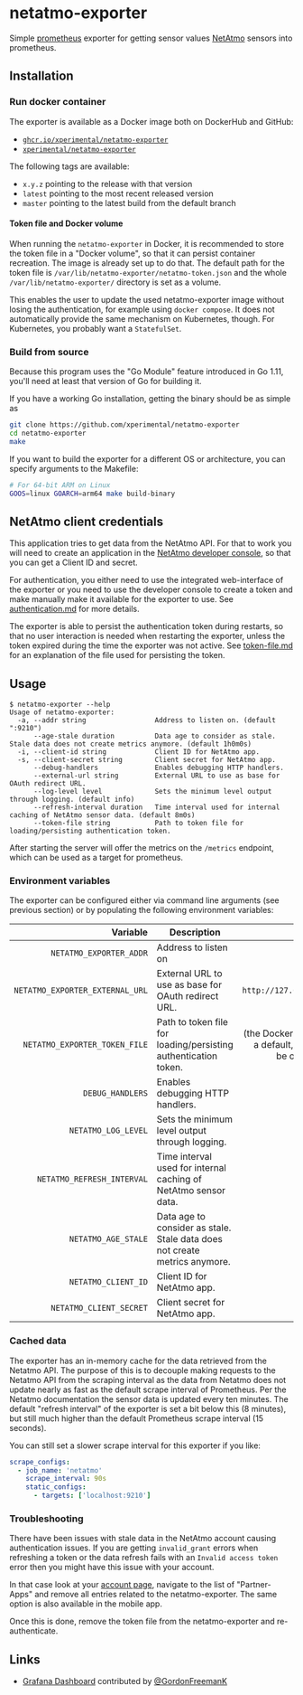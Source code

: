 # netatmo-exporter

Simple [prometheus](https://prometheus.io) exporter for getting sensor values [NetAtmo](https://www.netatmo.com) sensors into prometheus.

## Installation

### Run docker container

The exporter is available as a Docker image both on DockerHub and GitHub:

- [`ghcr.io/xperimental/netatmo-exporter`](https://github.com/xperimental/netatmo-exporter/pkgs/container/netatmo-exporter)
- [`xperimental/netatmo-exporter`](https://hub.docker.com/r/xperimental/netatmo-exporter/)

The following tags are available:

- `x.y.z` pointing to the release with that version
- `latest` pointing to the most recent released version
- `master` pointing to the latest build from the default branch

#### Token file and Docker volume

When running the `netatmo-exporter` in Docker, it is recommended to store the token file in a "Docker volume", so that it can persist container recreation. The image is already set up to do that. The default path for the token file is `/var/lib/netatmo-exporter/netatmo-token.json` and the whole `/var/lib/netatmo-exporter/` directory is set as a volume.

This enables the user to update the used netatmo-exporter image without losing the authentication, for example using `docker compose`. It does not automatically provide the same mechanism on Kubernetes, though. For Kubernetes, you probably want a `StatefulSet`.

### Build from source

Because this program uses the "Go Module" feature introduced in Go 1.11, you'll need at least that version of Go for building it.

If you have a working Go installation, getting the binary should be as simple as

```bash
git clone https://github.com/xperimental/netatmo-exporter
cd netatmo-exporter
make
```

If you want to build the exporter for a different OS or architecture, you can specify arguments to the Makefile:

```bash
# For 64-bit ARM on Linux
GOOS=linux GOARCH=arm64 make build-binary
```

## NetAtmo client credentials

This application tries to get data from the NetAtmo API. For that to work you will need to create an application in the [NetAtmo developer console](https://dev.netatmo.com/apps/), so that you can get a Client ID and secret.

For authentication, you either need to use the integrated web-interface of the exporter or you need to use the developer console to create a token and make manually make it available for the exporter to use. See [authentication.md](/doc/authentication.md) for more details.

The exporter is able to persist the authentication token during restarts, so that no user interaction is needed when restarting the exporter, unless the token expired during the time the exporter was not active. See [token-file.md](/doc/token-file.md) for an explanation of the file used for persisting the token.

## Usage

```plain
$ netatmo-exporter --help
Usage of netatmo-exporter:
  -a, --addr string                 Address to listen on. (default ":9210")
      --age-stale duration          Data age to consider as stale. Stale data does not create metrics anymore. (default 1h0m0s)
  -i, --client-id string            Client ID for NetAtmo app.
  -s, --client-secret string        Client secret for NetAtmo app.
      --debug-handlers              Enables debugging HTTP handlers.
      --external-url string         External URL to use as base for OAuth redirect URL.
      --log-level level             Sets the minimum level output through logging. (default info)
      --refresh-interval duration   Time interval used for internal caching of NetAtmo sensor data. (default 8m0s)
      --token-file string           Path to token file for loading/persisting authentication token.
```

After starting the server will offer the metrics on the `/metrics` endpoint, which can be used as a target for prometheus.

### Environment variables

The exporter can be configured either via command line arguments (see previous section) or by populating the following environment variables:

|                        Variable | Description                                                                |                                                   Default |
|--------------------------------:|----------------------------------------------------------------------------|----------------------------------------------------------:|
|         `NETATMO_EXPORTER_ADDR` | Address to listen on                                                       |                                                   `:9210` |
| `NETATMO_EXPORTER_EXTERNAL_URL` | External URL to use as base for OAuth redirect URL.                        |                                   `http://127.0.0.1:9210` |
|   `NETATMO_EXPORTER_TOKEN_FILE` | Path to token file for loading/persisting authentication token.            | (the Docker image has a default, which can be overridden) |
|                `DEBUG_HANDLERS` | Enables debugging HTTP handlers.                                           |                                                           |
|             `NETATMO_LOG_LEVEL` | Sets the minimum level output through logging.                             |                                                    `info` |
|      `NETATMO_REFRESH_INTERVAL` | Time interval used for internal caching of NetAtmo sensor data.            |                                                      `8m` |
|             `NETATMO_AGE_STALE` | Data age to consider as stale. Stale data does not create metrics anymore. |                                                      `1h` |
|             `NETATMO_CLIENT_ID` | Client ID for NetAtmo app.                                                 |                                                           |
|         `NETATMO_CLIENT_SECRET` | Client secret for NetAtmo app.                                             |                                                           |

### Cached data

The exporter has an in-memory cache for the data retrieved from the Netatmo API. The purpose of this is to decouple making requests to the Netatmo API from the scraping interval as the data from Netatmo does not update nearly as fast as the default scrape interval of Prometheus. Per the Netatmo documentation the sensor data is updated every ten minutes. The default "refresh interval" of the exporter is set a bit below this (8 minutes), but still much higher than the default Prometheus scrape interval (15 seconds).

You can still set a slower scrape interval for this exporter if you like:

```yml
scrape_configs:
  - job_name: 'netatmo'
    scrape_interval: 90s
    static_configs:
      - targets: ['localhost:9210']
```

### Troubleshooting

There have been issues with stale data in the NetAtmo account causing authentication issues. If you are getting `invalid_grant` errors when refreshing a token or the data refresh fails with an `Invalid access token` error then you might have this issue with your account.

In that case look at your [account page](https://home.netatmo.com/settings/my-account), navigate to the list of "Partner-Apps" and remove all entries related to the netatmo-exporter. The same option is also available in the mobile app.

Once this is done, remove the token file from the netatmo-exporter and re-authenticate.

## Links

- [Grafana Dashboard](https://grafana.com/grafana/dashboards/13672) contributed by [@GordonFreemanK](https://github.com/GordonFreemanK)
